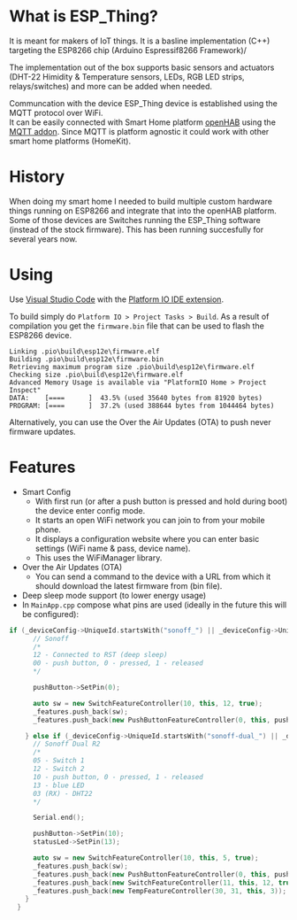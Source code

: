 # What is ESP_Thing?
It is meant for makers of IoT things. It is a basline implementation (C++) targeting the ESP8266 chip (Arduino Espressif8266 Framework)/

The implementation out of the box supports basic sensors and actuators (DHT-22 Himidity & Temperature sensors, LEDs, RGB LED strips, relays/switches) and more can be added when needed.

Communcation with the device ESP_Thing device is established using the MQTT protocol over WiFi.     
It can be easily connected with Smart Home platform [openHAB](https://www.openhab.org/) using the [MQTT addon](https://www.openhab.org/addons/bindings/mqtt/). Since MQTT is platform agnostic it could work with other smart home platforms (HomeKit).

# History

When doing my smart home I needed to build multiple custom hardware things running on ESP8266 and integrate that into the openHAB platform. Some of those devices are Switches running the ESP_Thing software (instead of the stock firmware). 
This has been running succesfully for several years now.

# Using

Use [Visual Studio Code](https://code.visualstudio.com/) with the [Platform IO IDE extension](https://marketplace.visualstudio.com/items?itemName=platformio.platformio-ide). 

To build simply do `Platform IO > Project Tasks > Build`.
As a result of compilation you get the `firmware.bin` file that can be used to flash the ESP8266 device.

```
Linking .pio\build\esp12e\firmware.elf
Building .pio\build\esp12e\firmware.bin
Retrieving maximum program size .pio\build\esp12e\firmware.elf
Checking size .pio\build\esp12e\firmware.elf
Advanced Memory Usage is available via "PlatformIO Home > Project Inspect"
DATA:    [====      ]  43.5% (used 35640 bytes from 81920 bytes)
PROGRAM: [====      ]  37.2% (used 388644 bytes from 1044464 bytes)
```

Alternatively, you can use the Over the Air Updates (OTA) to push never firmware updates.

# Features

* Smart Config
  * With first run (or after a push button is pressed and hold during boot) the device enter config mode.
  * It starts an open WiFi network you can join to from your mobile phone.
  * It displays a configuration website where you can enter basic settings (WiFi name & pass, device name).
  * This uses the WiFiManager library.
* Over the Air Updates (OTA)
  * You can send a command to the device with a URL from which it should download the latest firmware from (bin file).
* Deep sleep mode support (to lower energy usage)
* In `MainApp.cpp` compose what pins are used (ideally in the future this will be configured):

```cpp
if (_deviceConfig->UniqueId.startsWith("sonoff_") || _deviceConfig->UniqueId.startsWith("switch_")) {
      // Sonoff
      /*
      12 - Connected to RST (deep sleep)
      00 - push button, 0 - pressed, 1 - released
      */

      pushButton->SetPin(0);

      auto sw = new SwitchFeatureController(10, this, 12, true);
      _features.push_back(sw);
      _features.push_back(new PushButtonFeatureController(0, this, pushButton, sw));

    } else if (_deviceConfig->UniqueId.startsWith("sonoff-dual_") || _deviceConfig->UniqueId.startsWith("switch-dual_")) {
      // Sonoff Dual R2
      /*
      05 - Switch 1
      12 - Switch 2
      10 - push button, 0 - pressed, 1 - released
      13 - blue LED
      03 (RX) - DHT22
      */

      Serial.end();

      pushButton->SetPin(10);
      statusLed->SetPin(13);

      auto sw = new SwitchFeatureController(10, this, 5, true);
      _features.push_back(sw);
      _features.push_back(new PushButtonFeatureController(0, this, pushButton, sw));
      _features.push_back(new SwitchFeatureController(11, this, 12, true));
      _features.push_back(new TempFeatureController(30, 31, this, 3));
    }
  }
```
